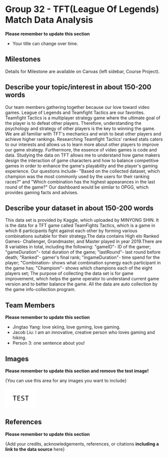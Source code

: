 # Group 32 - TFT(League Of Legends) Match Data Analysis

**Please remember to update this section**

- Your title can change over time.

## Milestones

Details for Milestone are available on Canvas (left sidebar, Course Project).

## Describe your topic/interest in about 150-200 words

Our team members gathering together because our love toward video games. League of Legends and Teamfight Tactics are our favorites.  Teamfight Tactics is a multiplayer strategy game where the ultimate goal of the player is to defeat other players.  Therefore, understanding the psychology and strategy of other players is the key to winning the game. We are all familiar with TFT's mechanics and wish to beat other players and achieve higher rankings. Researching Teamfight Tactics' ranked stats caters to our interests and allows us to learn more about other players to improve our game strategy.  Furthermore, the essence of video games is code and data.  Studying the data on TFT allows me to understand how game makers design the interaction of game characters and how to balance competitive games in order to enhance the game's playability and the player's gaming experience. Our questions include- "Based on the collected dataset, which champion was the most commonly used by the users for their ranking races?" and "Which combination has the highest appearances in the last round of the game?" Our dashboard would be similar to OPGG, which provides gaming facts and advises.

## Describe your dataset in about 150-200 words

This data set is provided by Kaggle, which uploaded by MINYONG SHIN. It is the data for a TFT game called TeamFights Tactics, which is a game in which 8 participants fight against each other by forming various combinations suitable for their strategy.The data contains High elo Ranked Games- Challenger, Grandmaster, and Master played in year 2019.There are 8 variables in total, including the following: "gameID"- ID of the gamer; "gameDuration"- total duration of the game; "lastRound"- last round before death; "Ranked"- gamer's final rank; "ingameDuration"- time spend for the player; "Combination- shows what combination synergy each participant in the game has; "Champiom"- shows which champions each of the eight players set; The purpose of collecting the data set is for game improvememt, which helps the game operator to understand current game version and to  better balance the game. All the data are auto collection by the game info-collection program.

## Team Members

**Please remember to update this section**

- Jingtao Yang: love skiing, love gyming, love gaming.
- Jacob Liu: I am an innovative, creative person who loves gaming and hiking.
- Person 3: one sentence about you!

## Images

**Please remember to update this section and remove the test image!**

{You can use this area for any images you want to include}

<img src ="images/test.png" width="100px">

## References

**Please remember to update this section**

{Add your credits, acknowledgements, references, or citations **including a link to the data source** here}



